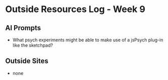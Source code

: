 # Outside Resources Log - Week 9


## AI Prompts
+ What psych experiments might be able to make use of a jsPsych plug-in like the sketchpad?

## Outside Sites
+ none